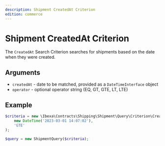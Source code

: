 ```yaml
---
description: Shipment CreatedAt Criterion
edition: commerce
---
```


# Shipment CreatedAt Criterion

The `CreatedAt` Search Criterion searches for shipments based on the date when they were created.

## Arguments

- `createdAt` - date to be matched, provided as a `DateTimeInterface` object
- `operator` - optional operator string (EQ, GT, GTE, LT, LTE)

## Example

``` php
$criteria = new \Ibexa\Contracts\Shipping\Shipment\Query\Criterion\CreatedAt(
    new DateTime('2023-03-01 14:07:02'),
    'GTE'
);

$query = new ShipmentQuery($criteria);
```
